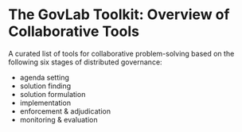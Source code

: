# The GovLab Toolkit: Overview of Collaborative Tools
A curated list of tools for collaborative problem-solving based on the following six stages of distributed governance:
- agenda setting
- solution finding
- solution formulation
- implementation
- enforcement & adjudication
- monitoring & evaluation

